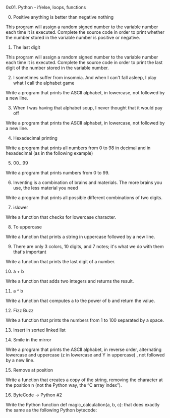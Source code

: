 0x01. Python - if/else, loops, functions

0. Positive anything is better than negative nothing

This program will assign a random signed number to the variable number each time it is executed. Complete the source code in order to print whether the number stored in the variable number is positive or negative.

1. The last digit

This program will assign a random signed number to the variable number each time it is executed. Complete the source code in order to print the last digit of the number stored in the variable number.

2. I sometimes suffer from insomnia. And when I can't fall asleep, I play what I call the alphabet game

Write a program that prints the ASCII alphabet, in lowercase, not followed by a new line.


3. When I was having that alphabet soup, I never thought that it would pay off

Write a program that prints the ASCII alphabet, in lowercase, not followed by a new line.


4. Hexadecimal printing

Write a program that prints all numbers from 0 to 98 in decimal and in hexadecimal (as in the following example)


5. 00...99

Write a program that prints numbers from 0 to 99.

6. Inventing is a combination of brains and materials. The more brains you use, the less material you need

Write a program that prints all possible different combinations of two digits.


7. islower

Write a function that checks for lowercase character.

8. To uppercase

Write a function that prints a string in uppercase followed by a new line.

9. There are only 3 colors, 10 digits, and 7 notes; it's what we do with them that's important

Write a function that prints the last digit of a number.

10. a + b

Write a function that adds two integers and returns the result.

11. a ^ b

Write a function that computes a to the power of b and return the value.

12. Fizz Buzz

Write a function that prints the numbers from 1 to 100 separated by a space.


13. Insert in sorted linked list


14. Smile in the mirror

Write a program that prints the ASCII alphabet, in reverse order, alternating lowercase and uppercase (z in lowercase and Y in uppercase) , not followed by a new line.


15. Remove at position

Write a function that creates a copy of the string, removing the character at the position n (not the Python way, the “C array index”).


16. ByteCode -> Python #2

Write the Python function def magic_calculation(a, b, c): that does exactly the same as the following Python bytecode:

